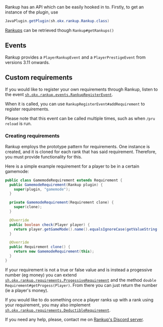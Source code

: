 Rankup has an API which can be easily hooked in to.
Firstly, to get an instance of the plugin, use
```java
JavaPlugin.getPlugin(sh.okx.rankup.Rankup.class)
```
[Rankups](https://github.com/okx-code/Rankup3/blob/master/src/main/java/sh/okx/rankup/ranks/RankList.java) can be retrieved though `Rankup#getRankups()`

## Events

Rankup provides a `PlayerRankupEvent` and a `PlayerPrestigeEvent` from versions 3.11 onwards.

## Custom requirements

If you would like to register your own requirements through Rankup, listen to the event [`sh.okx.rankup.events.RankupRegisterEvent`](https://github.com/okx-code/Rankup3/blob/master/src/main/java/sh/okx/rankup/events/RankupRegisterEvent.java).

When it is called, you can use `RankupRegisterEvent#addRequirement` to register requirements.

Please note that this event can be called multiple times, such as when `/pru reload` is run. 

### Creating requirements

Rankup employs the prototype pattern for requirements. One instance is created, and it is cloned for each rank that has said requirement. Therefore, you must provide functionality for this.

Here is a simple example requirement for a player to be in a certain gamemode:

```java
public class GamemodeRequirement extends Requirement {
  public GamemodeRequirement(Rankup plugin) {
    super(plugin, "gamemode");
  }

  private GamemodeRequirement(Requirement clone) {
    super(clone);
  }

  @Override
  public boolean check(Player player) {
    return player.getGameMode().name().equalsIgnoreCase(getValueString());
  }

  @Override
  public Requirement clone() {
    return new GamemodeRequirement(this);
  }
}
```

If your requirement is not a true or false value and is instead a progessive number (eg money) you can extend [`sh.okx.rankup.requirements.ProgessiveRequirement`](https://github.com/okx-code/Rankup3/blob/master/src/main/java/sh/okx/rankup/requirements/ProgressiveRequirement.java) and the method `double Requirement#getProgess(Player)`. From there you can just return the number (ie a player's money).

If you would like to do something once a player ranks up with a rank using your requirement, you may also implement  [`sh.okx.rankup.requirements.DeductibleRequirement`](https://github.com/okx-code/Rankup3/blob/master/src/main/java/sh/okx/rankup/requirements/DeductibleRequirement.java). 

If you need any help, please, contact me on [Rankup's Discord server](https://discord.gg/H4Wqu4D).
